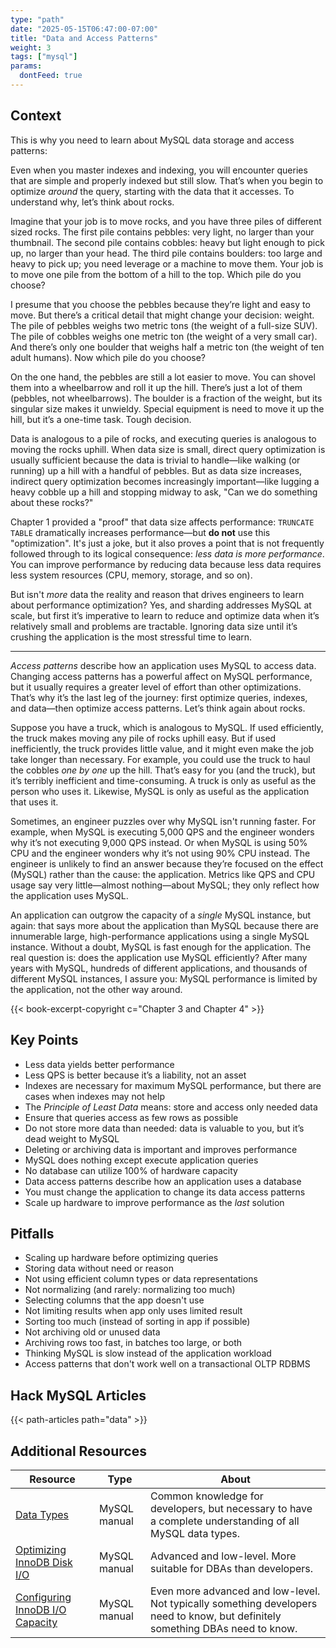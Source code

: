 ```yaml
---
type: "path"
date: "2025-05-15T06:47:00-07:00"
title: "Data and Access Patterns"
weight: 3
tags: ["mysql"]
params:
  dontFeed: true
---
```


## Context

This is why you need to learn about MySQL data storage and access patterns:

<div class="intro">
Even when you master indexes and indexing, you will encounter queries that are simple and properly indexed but still slow.
That’s when you begin to optimize <i>around</i> the query, starting with the data that it accesses.
To understand why, let’s think about rocks.

Imagine that your job is to move rocks, and you have three piles of different sized rocks.
The first pile contains pebbles: very light, no larger than your thumbnail.
The second pile contains cobbles: heavy but light enough to pick up, no larger than your head.
The third pile contains boulders: too large and heavy to pick up; you need leverage or a machine to move them.
Your job is to move one pile from the bottom of a hill to the top.
Which pile do you choose?

I presume that you choose the pebbles because they’re light and easy to move.
But there’s a critical detail that might change your decision: weight.
The pile of pebbles weighs two metric tons (the weight of a full-size SUV).
The pile of cobbles weighs one metric ton (the weight of a very small car).
And there’s only one boulder that weighs half a metric ton (the weight of ten adult humans).
Now which pile do you choose?

On the one hand, the pebbles are still a lot easier to move.
You can shovel them into a wheelbarrow and roll it up the hill.
There’s just a lot of them (pebbles, not wheelbarrows).
The boulder is a fraction of the weight, but its singular size makes it unwieldy.
Special equipment is need to move it up the hill, but it’s a one-time task.
Tough decision.

Data is analogous to a pile of rocks, and executing queries is analogous to moving the rocks uphill.
When data size is small, direct query optimization is usually sufficient because the data is trivial to handle—like walking (or running) up a hill with a handful of pebbles.
But as data size increases, indirect query optimization becomes increasingly important—like lugging a heavy cobble up a hill and stopping midway to ask, "Can we do something about these rocks?"

Chapter 1 provided a "proof" that data size affects performance: `TRUNCATE TABLE` dramatically increases performance—but **do not** use this "optimization".
It's just a joke, but it also proves a point that is not frequently followed through to its logical consequence: _less data is more performance_.
You can improve performance by reducing data because less data requires less system resources (CPU, memory, storage, and so on).

But isn't _more_ data the reality and reason that drives engineers to learn about performance optimization?
Yes, and sharding addresses MySQL at scale, but first it’s imperative to learn to reduce and optimize data when it’s relatively small and problems are tractable.
Ignoring data size until it’s crushing the application is the most stressful time to learn.

---

_Access patterns_ describe how an application uses MySQL to access data.
Changing access patterns has a powerful affect on MySQL performance, but it usually requires a greater level of effort than other optimizations.
That’s why it’s the last leg of the journey: first optimize queries, indexes, and data—then optimize access patterns.
Let’s think again about rocks.

Suppose you have a truck, which is analogous to MySQL.
If used efficiently, the truck makes moving any pile of rocks uphill easy.
But if used inefficiently, the truck provides little value, and it might even make the job take longer than necessary.
For example, you could use the truck to haul the cobbles _one by one_ up the hill.
That’s easy for you (and the truck), but it’s terribly inefficient and time-consuming.
A truck is only as useful as the person who uses it.
Likewise, MySQL is only as useful as the application that uses it.

Sometimes, an engineer puzzles over why MySQL isn't running faster.
For example, when MySQL is executing 5,000 QPS and the engineer wonders why it’s not executing 9,000 QPS instead.
Or when MySQL is using 50% CPU and the engineer wonders why it’s not using 90% CPU instead.
The engineer is unlikely to find an answer because they’re focused on the effect (MySQL) rather than the cause: the application.
Metrics like QPS and CPU usage say very little—almost nothing—about MySQL; they only reflect how the application uses MySQL.

An application can outgrow the capacity of a _single_ MySQL instance, but again: that says more about the application than MySQL because there are innumerable large, high-performance applications using a single MySQL instance.
Without a doubt, MySQL is fast enough for the application.
The real question is: does the application use MySQL efficiently?
After many years with MySQL, hundreds of different applications, and thousands of different MySQL instances, I assure you: MySQL performance is limited by the application, not the other way around.

{{< book-excerpt-copyright c="Chapter 3 and Chapter 4" >}}
</div>

## Key Points

* Less data yields better performance
* Less QPS is better because it’s a liability, not an asset
* Indexes are necessary for maximum MySQL performance, but there are cases when indexes may not help
* The _Principle of Least Data_ means: store and access only needed data
* Ensure that queries access as few rows as possible
* Do not store more data than needed: data is valuable to you, but it’s dead weight to MySQL
* Deleting or archiving data is important and improves performance
* MySQL does nothing except execute application queries
* No database can utilize 100% of hardware capacity
* Data access patterns describe how an application uses a database
* You must change the application to change its data access patterns
* Scale up hardware to improve performance as the _last_ solution

## Pitfalls

* Scaling up hardware before optimizing queries
* Storing data without need or reason
* Not using efficient column types or data representations
* Not normalizing (and rarely: normalizing too much)
* Selecting columns that the app doesn't use
* Not limiting results when app only uses limited result
* Sorting too much (instead of sorting in app if possible)
* Not archiving old or unused data
* Archiving rows too fast, in batches too large, or both
* Thinking MySQL is slow instead of the application workload
* Access patterns that don't work well on a transactional OLTP RDBMS

## Hack MySQL Articles

{{< path-articles path="data" >}}

## Additional Resources

| Resource | Type | About |
|----------|------|-------|
|[Data Types](https://dev.mysql.com/doc/refman/en/data-types.html)|MySQL manual|Common knowledge for developers, but necessary to have a complete understanding of all MySQL data types.|
|[Optimizing InnoDB Disk I/O](https://dev.mysql.com/doc/refman/en/optimizing-innodb-diskio.html)|MySQL manual|Advanced and low-level. More suitable for DBAs than developers.|
|[Configuring InnoDB I/O Capacity](https://dev.mysql.com/doc/refman/en/innodb-configuring-io-capacity.html)|MySQL manual|Even more advanced and low-level. Not typically something developers need to know, but definitely something DBAs need to know.|
